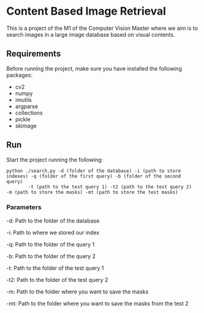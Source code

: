 # Content Based Image Retrieval
This is a project of the M1 of the Computer Vision Master where we aim is to search images in a large image database based on visual contents.


## Requirements
Before running the project, make sure you have installed the following packages:
- cv2
- numpy
- imutils
- argparse
- collections
- pickle
- skimage

## Run
Start the project running the following:
```
python ./search.py -d (folder of the database) -i (path to store indexes) -q (folder of the first query) -b (folder of the second query) 
        -t (path to the test query 1) -t2 (path to the test query 2)  -m (path to store the masks) -mt (path to store the test masks)
```
### Parameters
-d: Path to the folder of the database

-i: Path to where we stored our index

-q: Path to the folder of the query 1

-b: Path to the folder of the query 2

-t: Path to the folder of the test query 1

-t2: Path to the folder of the test query 2

-m: Path to the folder where you want to save the masks

-mt: Path to the folder where you want to save the masks from the test 2
